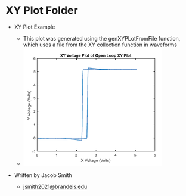 XY Plot Folder
=============
+ XY Plot Example
	+ This plot was generated using the genXYPLotFromFile function, which uses a file from the XY collection function in waveforms
	+ ![XY Plot](XYPLOTPSET6.PNG)

+  Written by Jacob Smith 
	+ jsmith2021@brandeis.edu